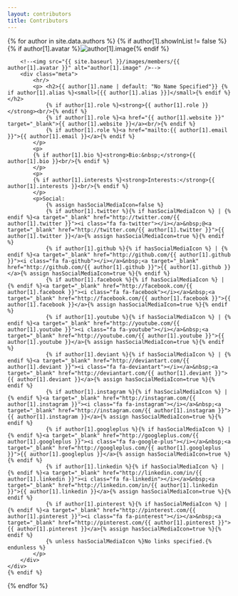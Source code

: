 ```yaml
---
layout: contributors
title: Contributors
---
```


<div class="contributors">
{% for author in site.data.authors %}
    {% if author[1].showInList != false %}
    <div class="contributor">
        {% if author[1].avatar %}<img src="{{ site.baseurl }}/images/members/{{ author[1].avatar }}" alt="author[1].image" />{% endif %}

        <!--<img src="{{ site.baseurl }}/images/members/{{ author[1].avatar }}" alt="author[1].image" />-->
        <div class="meta">
            <hr/>
            <p> <h2>{{ author[1].name | default: "No Name Specified"}} {% if author[1].alias %}<small>[{{ author[1].alias }}]</small>{% endif %}</h2>
                {% if author[1].role %}<strong>{{ author[1].role }}</strong><br/>{% endif %}
                {% if author[1].role %}<a href="{{ author[1].website }}" target="_blank">{{ author[1].website }}</a><br/>{% endif %}
                {% if author[1].role %}<a href="mailto:{{ author[1].email }}">{{ author[1].email }}</a>{% endif %}
            </p>
            <p>
            {% if author[1].bio %}<strong>Bio:&nbsp;</strong>{{ author[1].bio }}<br/>{% endif %}
            </p>
            <p>
            {% if author[1].interests %}<strong>Interests:</strong>{{ author[1].interests }}<br/>{% endif %}
            </p>
            <p>Social:
                {% assign hasSocialMediaIcon=false %}
                {% if author[1].twitter %}{% if hasSocialMediaIcon %} | {% endif %}<a target="_blank" href="http://twitter.com/{{ author[1].twitter }}"><i class="fa fa-twitter"></i></a>&nbsp;@<a target="_blank" href="http://twitter.com/{{ author[1].twitter }}">{{ author[1].twitter }}</a>{% assign hasSocialMediaIcon=true %}{% endif %}
                {% if author[1].github %}{% if hasSocialMediaIcon %} | {% endif %}<a target="_blank" href="http://github.com/{{ author[1].github }}"><i class="fa fa-github"></i></a>&nbsp;<a target="_blank" href="http://github.com/{{ author[1].github }}">{{ author[1].github }}</a>{% assign hasSocialMediaIcon=true %}{% endif %}
                {% if author[1].facebook %}{% if hasSocialMediaIcon %} | {% endif %}<a target="_blank" href="http://facebook.com/{{ author[1].facebook }}"><i class="fa fa-facebook"></i></a>&nbsp;<a target="_blank" href="http://facebook.com/{{ author[1].facebook }}">{{ author[1].facebook }}</a>{% assign hasSocialMediaIcon=true %}{% endif %}
                {% if author[1].youtube %}{% if hasSocialMediaIcon %} | {% endif %}<a target="_blank" href="http://youtube.com/{{ author[1].youtube }}"><i class="fa fa-youtube"></i></a>&nbsp;<a target="_blank" href="http://youtube.com/{{ author[1].youtube }}">{{ author[1].youtube }}</a>{% assign hasSocialMediaIcon=true %}{% endif %}
                {% if author[1].deviant %}{% if hasSocialMediaIcon %} | {% endif %}<a target="_blank" href="http://deviantart.com/{{ author[1].deviant }}"><i class="fa fa-deviantart"></i></a>&nbsp;<a target="_blank" href="http://deviantart.com/{{ author[1].deviant }}">{{ author[1].deviant }}</a>{% assign hasSocialMediaIcon=true %}{% endif %}
                {% if author[1].instagram %}{% if hasSocialMediaIcon %} | {% endif %}<a target="_blank" href="http://instagram.com/{{ author[1].instagram }}"><i class="fa fa-instagram"></i></a>&nbsp;<a target="_blank" href="http://instagram.com/{{ author[1].instagram }}">{{ author[1].instagram }}</a>{% assign hasSocialMediaIcon=true %}{% endif %}
                {% if author[1].googleplus %}{% if hasSocialMediaIcon %} | {% endif %}<a target="_blank" href="http://googleplus.com/{{ author[1].googleplus }}"><i class="fa fa-google-plus"></i></a>&nbsp;<a target="_blank" href="http://googleplus.com/{{ author[1].googleplus }}">{{ author[1].googleplus }}</a>{% assign hasSocialMediaIcon=true %}{% endif %}
                {% if author[1].linkedin %}{% if hasSocialMediaIcon %} | {% endif %}<a target="_blank" href="http://linkedin.com/in/{{ author[1].linkedin }}"><i class="fa fa-linkedin"></i></a>&nbsp;<a target="_blank" href="http://linkedin.com/in/{{ author[1].linkedin }}">{{ author[1].linkedin }}</a>{% assign hasSocialMediaIcon=true %}{% endif %}
                {% if author[1].pinterest %}{% if hasSocialMediaIcon %} | {% endif %}<a target="_blank" href="http://pinterest.com/{{ author[1].pinterest }}"><i class="fa fa-pinterest"></i></a>&nbsp;<a target="_blank" href="http://pinterest.com/{{ author[1].pinterest }}">{{ author[1].pinterest }}</a>{% assign hasSocialMediaIcon=true %}{% endif %}
                {% unless hasSocialMediaIcon %}No links specified.{% endunless %}
            </p>
        </div>
    </div>
    {% endif %}
{% endfor %}
<br/><br/>

</div>
